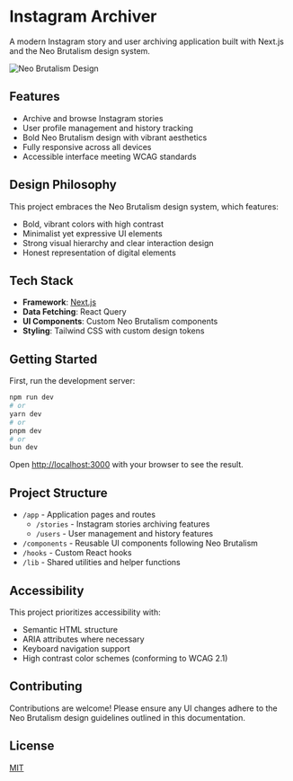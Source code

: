 # Instagram Archiver

A modern Instagram story and user archiving application built with Next.js and the Neo Brutalism design system.

![Neo Brutalism Design](https://placeholder-for-project-screenshot.com)

## Features

- Archive and browse Instagram stories
- User profile management and history tracking
- Bold Neo Brutalism design with vibrant aesthetics
- Fully responsive across all devices
- Accessible interface meeting WCAG standards

## Design Philosophy

This project embraces the Neo Brutalism design system, which features:

- Bold, vibrant colors with high contrast
- Minimalist yet expressive UI elements
- Strong visual hierarchy and clear interaction design
- Honest representation of digital elements

## Tech Stack

- **Framework**: [Next.js](https://nextjs.org)
- **Data Fetching**: React Query
- **UI Components**: Custom Neo Brutalism components
- **Styling**: Tailwind CSS with custom design tokens

## Getting Started

First, run the development server:

```bash
npm run dev
# or
yarn dev
# or
pnpm dev
# or
bun dev
```

Open [http://localhost:3000](http://localhost:3000) with your browser to see the result.

## Project Structure

- `/app` - Application pages and routes
  - `/stories` - Instagram stories archiving features
  - `/users` - User management and history features
- `/components` - Reusable UI components following Neo Brutalism
- `/hooks` - Custom React hooks
- `/lib` - Shared utilities and helper functions

## Accessibility

This project prioritizes accessibility with:

- Semantic HTML structure
- ARIA attributes where necessary
- Keyboard navigation support
- High contrast color schemes (conforming to WCAG 2.1)

## Contributing

Contributions are welcome! Please ensure any UI changes adhere to the Neo Brutalism design guidelines outlined in this documentation.

## License

[MIT](https://choosealicense.com/licenses/mit/)
